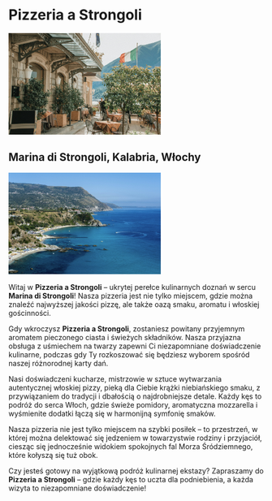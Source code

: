 # Pizzeria a Strongoli
<img src = "zdjecia-restauracja/photo-1534650075489-3baecec1e8b1.jpeg" width=300>

## Marina di Strongoli, Kalabria, Włochy

<img src = "zdjecia-restauracja/photo-1701870856515-82eba2ec6736.jpeg" width=300>


Witaj w **Pizzeria a Strongoli** – ukrytej perełce kulinarnych doznań w sercu **Marina di Strongoli**! Nasza pizzeria jest nie tylko miejscem, gdzie można znaleźć najwyższej jakości pizzę, ale także oazą smaku, aromatu i włoskiej gościnności.

Gdy wkroczysz **Pizzeria a Strongoli**, zostaniesz powitany przyjemnym aromatem pieczonego ciasta i świeżych składników. Nasza przyjazna obsługa z uśmiechem na twarzy zapewni Ci niezapomniane doświadczenie kulinarne, podczas gdy Ty rozkoszować się będziesz wyborem spośród naszej różnorodnej karty dań.

Nasi doświadczeni kucharze, mistrzowie w sztuce wytwarzania autentycznej włoskiej pizzy, pieką dla Ciebie krążki niebiańskiego smaku, z przywiązaniem do tradycji i dbałością o najdrobniejsze detale. Każdy kęs to podróż do serca Włoch, gdzie świeże pomidory, aromatyczna mozzarella i wyśmienite dodatki łączą się w harmonijną symfonię smaków.

Nasza pizzeria nie jest tylko miejscem na szybki posiłek – to przestrzeń, w której można delektować się jedzeniem w towarzystwie rodziny i przyjaciół, ciesząc się jednocześnie widokiem spokojnych fal Morza Śródziemnego, które kołyszą się tuż obok.

Czy jesteś gotowy na wyjątkową podróż kulinarnej ekstazy? Zapraszamy do **Pizzeria a Strongoli** – gdzie każdy kęs to uczta dla podniebienia, a każda wizyta to niezapomniane doświadczenie!
